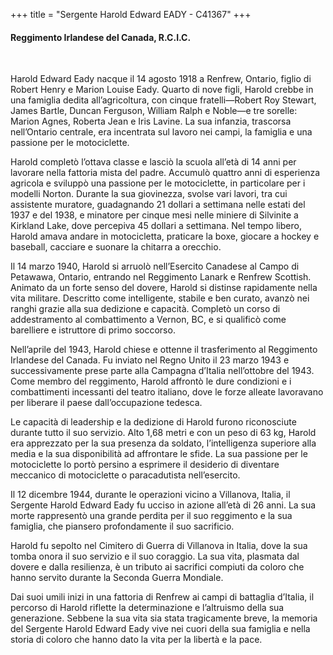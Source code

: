 +++
title = "Sergente Harold Edward EADY - C41367"
+++

#### Reggimento Irlandese del Canada, R.C.I.C.
<br>


Harold Edward Eady nacque il 14 agosto 1918 a Renfrew, Ontario, figlio di Robert Henry e Marion Louise Eady. Quarto di nove figli, Harold crebbe in una famiglia dedita all’agricoltura, con cinque fratelli—Robert Roy Stewart, James Bartle, Duncan Ferguson, William Ralph e Noble—e tre sorelle: Marion Agnes, Roberta Jean e Iris Lavine. La sua infanzia, trascorsa nell’Ontario centrale, era incentrata sul lavoro nei campi, la famiglia e una passione per le motociclette.

Harold completò l’ottava classe e lasciò la scuola all’età di 14 anni per lavorare nella fattoria mista del padre. Accumulò quattro anni di esperienza agricola e sviluppò una passione per le motociclette, in particolare per i modelli Norton. Durante la sua giovinezza, svolse vari lavori, tra cui assistente muratore, guadagnando 21 dollari a settimana nelle estati del 1937 e del 1938, e minatore per cinque mesi nelle miniere di Silvinite a Kirkland Lake, dove percepiva 45 dollari a settimana.
Nel tempo libero, Harold amava andare in motocicletta, praticare la boxe, giocare a hockey e baseball, cacciare e suonare la chitarra a orecchio.

Il 14 marzo 1940, Harold si arruolò nell’Esercito Canadese al Campo di Petawawa, Ontario, entrando nel Reggimento Lanark e Renfrew Scottish. Animato da un forte senso del dovere, Harold si distinse rapidamente nella vita militare. Descritto come intelligente, stabile e ben curato, avanzò nei ranghi grazie alla sua dedizione e capacità. Completò un corso di addestramento al combattimento a Vernon, BC, e si qualificò come barelliere e istruttore di primo soccorso.

Nell’aprile del 1943, Harold chiese e ottenne il trasferimento al Reggimento Irlandese del Canada. Fu inviato nel Regno Unito il 23 marzo 1943 e successivamente prese parte alla Campagna d’Italia nell’ottobre del 1943.
Come membro del reggimento, Harold affrontò le dure condizioni e i combattimenti incessanti del teatro italiano, dove le forze alleate lavoravano per liberare il paese dall’occupazione tedesca.

Le capacità di leadership e la dedizione di Harold furono riconosciute durante tutto il suo servizio. Alto 1,68 metri e con un peso di 63 kg, Harold era apprezzato per la sua presenza da soldato, l’intelligenza superiore alla media e la sua disponibilità ad affrontare le sfide. La sua passione per le motociclette lo portò persino a esprimere il desiderio di diventare meccanico di motociclette o paracadutista nell’esercito.

Il 12 dicembre 1944, durante le operazioni vicino a Villanova, Italia, il Sergente Harold Edward Eady fu ucciso in azione all’età di 26 anni.
La sua morte rappresentò una grande perdita per il suo reggimento e la sua famiglia, che piansero profondamente il suo sacrificio.

Harold fu sepolto nel Cimitero di Guerra di Villanova in Italia, dove la sua tomba onora il suo servizio e il suo coraggio. La sua vita, plasmata dal dovere e dalla resilienza, è un tributo ai sacrifici compiuti da coloro che hanno servito durante la Seconda Guerra Mondiale.

Dai suoi umili inizi in una fattoria di Renfrew ai campi di battaglia d’Italia, il percorso di Harold riflette la determinazione e l’altruismo della sua generazione. 
Sebbene la sua vita sia stata tragicamente breve, la memoria del Sergente Harold Edward Eady vive nei cuori della sua famiglia e nella storia di coloro che hanno dato la vita per la libertà e la pace.
